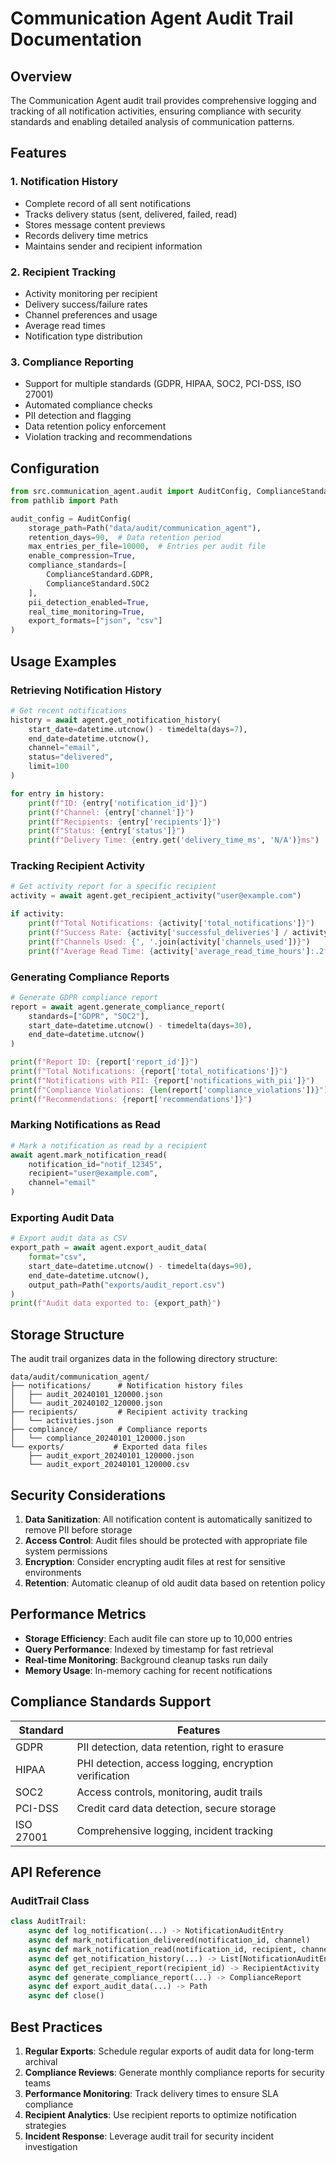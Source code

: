 # Communication Agent Audit Trail Documentation

## Overview

The Communication Agent audit trail provides comprehensive logging and tracking of all notification activities, ensuring compliance with security standards and enabling detailed analysis of communication patterns.

## Features

### 1. Notification History
- Complete record of all sent notifications
- Tracks delivery status (sent, delivered, failed, read)
- Stores message content previews
- Records delivery time metrics
- Maintains sender and recipient information

### 2. Recipient Tracking
- Activity monitoring per recipient
- Delivery success/failure rates
- Channel preferences and usage
- Average read times
- Notification type distribution

### 3. Compliance Reporting
- Support for multiple standards (GDPR, HIPAA, SOC2, PCI-DSS, ISO 27001)
- Automated compliance checks
- PII detection and flagging
- Data retention policy enforcement
- Violation tracking and recommendations

## Configuration

```python
from src.communication_agent.audit import AuditConfig, ComplianceStandard
from pathlib import Path

audit_config = AuditConfig(
    storage_path=Path("data/audit/communication_agent"),
    retention_days=90,  # Data retention period
    max_entries_per_file=10000,  # Entries per audit file
    enable_compression=True,
    compliance_standards=[
        ComplianceStandard.GDPR,
        ComplianceStandard.SOC2
    ],
    pii_detection_enabled=True,
    real_time_monitoring=True,
    export_formats=["json", "csv"]
)
```

## Usage Examples

### Retrieving Notification History

```python
# Get recent notifications
history = await agent.get_notification_history(
    start_date=datetime.utcnow() - timedelta(days=7),
    end_date=datetime.utcnow(),
    channel="email",
    status="delivered",
    limit=100
)

for entry in history:
    print(f"ID: {entry['notification_id']}")
    print(f"Channel: {entry['channel']}")
    print(f"Recipients: {entry['recipients']}")
    print(f"Status: {entry['status']}")
    print(f"Delivery Time: {entry.get('delivery_time_ms', 'N/A')}ms")
```

### Tracking Recipient Activity

```python
# Get activity report for a specific recipient
activity = await agent.get_recipient_activity("user@example.com")

if activity:
    print(f"Total Notifications: {activity['total_notifications']}")
    print(f"Success Rate: {activity['successful_deliveries'] / activity['total_notifications'] * 100:.2f}%")
    print(f"Channels Used: {', '.join(activity['channels_used'])}")
    print(f"Average Read Time: {activity['average_read_time_hours']:.2f} hours")
```

### Generating Compliance Reports

```python
# Generate GDPR compliance report
report = await agent.generate_compliance_report(
    standards=["GDPR", "SOC2"],
    start_date=datetime.utcnow() - timedelta(days=30),
    end_date=datetime.utcnow()
)

print(f"Report ID: {report['report_id']}")
print(f"Total Notifications: {report['total_notifications']}")
print(f"Notifications with PII: {report['notifications_with_pii']}")
print(f"Compliance Violations: {len(report['compliance_violations'])}")
print(f"Recommendations: {report['recommendations']}")
```

### Marking Notifications as Read

```python
# Mark a notification as read by a recipient
await agent.mark_notification_read(
    notification_id="notif_12345",
    recipient="user@example.com",
    channel="email"
)
```

### Exporting Audit Data

```python
# Export audit data as CSV
export_path = await agent.export_audit_data(
    format="csv",
    start_date=datetime.utcnow() - timedelta(days=90),
    end_date=datetime.utcnow(),
    output_path=Path("exports/audit_report.csv")
)
print(f"Audit data exported to: {export_path}")
```

## Storage Structure

The audit trail organizes data in the following directory structure:

```
data/audit/communication_agent/
├── notifications/      # Notification history files
│   ├── audit_20240101_120000.json
│   └── audit_20240102_120000.json
├── recipients/         # Recipient activity tracking
│   └── activities.json
├── compliance/         # Compliance reports
│   └── compliance_20240101_120000.json
└── exports/           # Exported data files
    ├── audit_export_20240101_120000.json
    └── audit_export_20240101_120000.csv
```

## Security Considerations

1. **Data Sanitization**: All notification content is automatically sanitized to remove PII before storage
2. **Access Control**: Audit files should be protected with appropriate file system permissions
3. **Encryption**: Consider encrypting audit files at rest for sensitive environments
4. **Retention**: Automatic cleanup of old audit data based on retention policy

## Performance Metrics

- **Storage Efficiency**: Each audit file can store up to 10,000 entries
- **Query Performance**: Indexed by timestamp for fast retrieval
- **Real-time Monitoring**: Background cleanup tasks run daily
- **Memory Usage**: In-memory caching for recent notifications

## Compliance Standards Support

| Standard | Features |
|----------|----------|
| GDPR | PII detection, data retention, right to erasure |
| HIPAA | PHI detection, access logging, encryption verification |
| SOC2 | Access controls, monitoring, audit trails |
| PCI-DSS | Credit card data detection, secure storage |
| ISO 27001 | Comprehensive logging, incident tracking |

## API Reference

### AuditTrail Class

```python
class AuditTrail:
    async def log_notification(...) -> NotificationAuditEntry
    async def mark_notification_delivered(notification_id, channel)
    async def mark_notification_read(notification_id, recipient, channel)
    async def get_notification_history(...) -> List[NotificationAuditEntry]
    async def get_recipient_report(recipient_id) -> RecipientActivity
    async def generate_compliance_report(...) -> ComplianceReport
    async def export_audit_data(...) -> Path
    async def close()
```

## Best Practices

1. **Regular Exports**: Schedule regular exports of audit data for long-term archival
2. **Compliance Reviews**: Generate monthly compliance reports for security teams
3. **Performance Monitoring**: Track delivery times to ensure SLA compliance
4. **Recipient Analytics**: Use recipient reports to optimize notification strategies
5. **Incident Response**: Leverage audit trail for security incident investigation